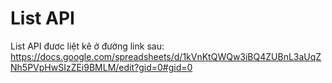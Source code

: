 # List API

List API đươc liệt kê ở đường link sau:
https://docs.google.com/spreadsheets/d/1kVnKtQWQw3iBQ4ZUBnL3aUqZNh5PVpHwSIzZEi9BMLM/edit?gid=0#gid=0
